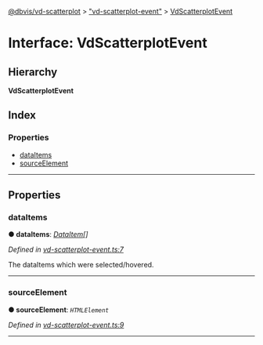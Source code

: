[@dbvis/vd-scatterplot](../README.md) > ["vd-scatterplot-event"](../modules/_vd_scatterplot_event_.md) > [VdScatterplotEvent](../interfaces/_vd_scatterplot_event_.vdscatterplotevent.md)

# Interface: VdScatterplotEvent

## Hierarchy

**VdScatterplotEvent**

## Index

### Properties

* [dataItems](_vd_scatterplot_event_.vdscatterplotevent.md#dataitems)
* [sourceElement](_vd_scatterplot_event_.vdscatterplotevent.md#sourceelement)

---

## Properties

<a id="dataitems"></a>

###  dataItems

**● dataItems**: *[DataItem](_data_item_.dataitem.md)[]*

*Defined in [vd-scatterplot-event.ts:7](https://github.com/dbvis-ukon/vd-scatterplot/blob/5784617/src/scatterplot/vd-scatterplot-event.ts#L7)*

The dataItems which were selected/hovered.

___
<a id="sourceelement"></a>

###  sourceElement

**● sourceElement**: *`HTMLElement`*

*Defined in [vd-scatterplot-event.ts:9](https://github.com/dbvis-ukon/vd-scatterplot/blob/5784617/src/scatterplot/vd-scatterplot-event.ts#L9)*

___

